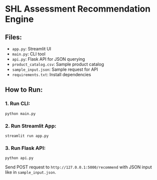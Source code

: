 # SHL Assessment Recommendation Engine

## Files:
- `app.py`: Streamlit UI
- `main.py`: CLI tool
- `api.py`: Flask API for JSON querying
- `product_catalog.csv`: Sample product catalog
- `sample_input.json`: Sample request for API
- `requirements.txt`: Install dependencies

## How to Run:
### 1. Run CLI:
```
python main.py
```

### 2. Run Streamlit App:
```
streamlit run app.py
```

### 3. Run Flask API:
```
python api.py
```

Send POST request to `http://127.0.0.1:5000/recommend` with JSON input like in `sample_input.json`.
